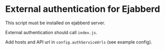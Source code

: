 
# External authentication for Ejabberd

This script must be installed on ejabberd server.

External authentication should call `index.js`.

Add hosts and API url in `config.authServiceUrls` (see example config).
